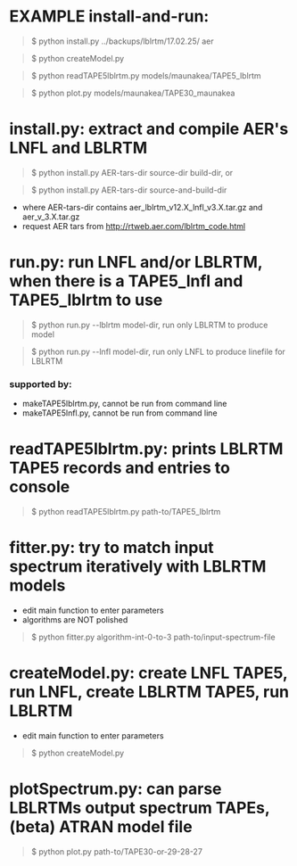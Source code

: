 # EXAMPLE install-and-run:

> $ python install.py ../backups/lblrtm/17.02.25/ aer

> $ python createModel.py

> $ python readTAPE5lblrtm.py models/maunakea/TAPE5_lblrtm

> $ python plot.py models/maunakea/TAPE30_maunakea 

# install.py: extract and compile AER's LNFL and LBLRTM

> $ python install.py AER-tars-dir source-dir build-dir, or

> $ python install.py AER-tars-dir source-and-build-dir

- where AER-tars-dir contains aer_lblrtm_v12.X_lnfl_v3.X.tar.gz and aer_v_3.X.tar.gz
- request AER tars from http://rtweb.aer.com/lblrtm_code.html

# run.py: run LNFL and/or LBLRTM, when there is a TAPE5_lnfl and TAPE5_lblrtm to use

> $ python run.py --lblrtm model-dir, run only LBLRTM to produce model

> $ python run.py --lnfl model-dir, run only LNFL to produce linefile for LBLRTM

### supported by:

- makeTAPE5lblrtm.py, cannot be run from command line
- makeTAPE5lnfl.py, cannot be run from command line

# readTAPE5lblrtm.py: prints LBLRTM TAPE5 records and entries to console

> $ python readTAPE5lblrtm.py path-to/TAPE5_lblrtm

# fitter.py: try to match input spectrum iteratively with LBLRTM models

- edit main function to enter parameters
- algorithms are NOT polished

> $ python fitter.py algorithm-int-0-to-3 path-to/input-spectrum-file

# createModel.py: create LNFL TAPE5, run LNFL, create LBLRTM TAPE5, run LBLRTM

- edit main function to enter parameters

> $ python createModel.py

# plotSpectrum.py: can parse LBLRTMs output spectrum TAPEs, (beta) ATRAN model file

> $ python plot.py path-to/TAPE30-or-29-28-27
